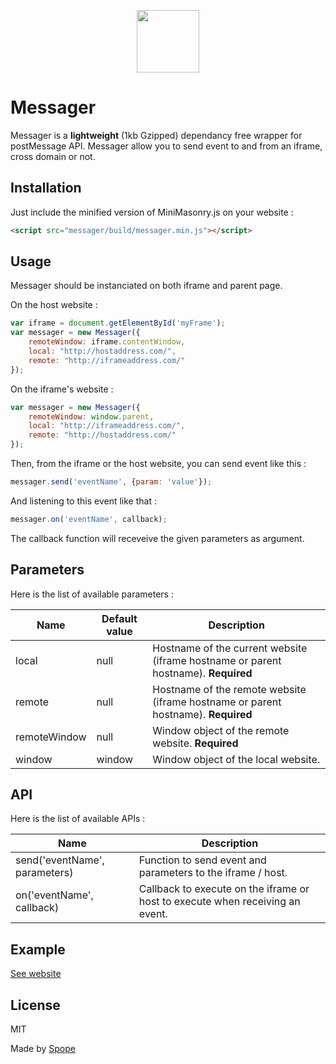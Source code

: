 <p align="center"><a href="https://spope.github.io/Messager.js/" target="_blank"><img width="100" height="100" src="https://spope.github.io/Messager.js/icon.png"></a></p>

# Messager

Messager is a **lightweight** (1kb Gzipped) dependancy free wrapper for postMessage API. Messager allow you to send event to and from an iframe, cross domain or not.

## Installation

Just include the minified version of MiniMasonry.js on your website :


```html
<script src="messager/build/messager.min.js"></script>
```

## Usage
Messager should be instanciated on both iframe and parent page.

On the host website :

```javascript
var iframe = document.getElementById('myFrame');
var messager = new Messager({
    remoteWindow: iframe.contentWindow,
    local: "http://hostaddress.com/",
    remote: "http://iframeaddress.com/"
});
```

On the iframe's website :

```javascript
var messager = new Messager({
    remoteWindow: window.parent,
    local: "http://iframeaddress.com/",
    remote: "http://hostaddress.com/"
});
```

Then, from the iframe or the host website, you can send event like this :

```javascript
messager.send('eventName', {param: 'value'});
```

And listening to this event like that :

```javascript
messager.on('eventName', callback);
```

The callback function will receveive the given parameters as argument.

## Parameters

Here is the list of available parameters :

Name | Default value | Description
-----|---------------|------------
local|null|Hostname of the current website (iframe hostname or parent hostname). **Required**
remote|null|Hostname of the remote website (iframe hostname or parent hostname). **Required**
remoteWindow|null|Window object of the remote website. **Required**
window|window|Window object of the local website.

## API

Here is the list of available APIs :

Name|Description
----|-----------
send('eventName', parameters)|Function to send event and parameters to the iframe / host.
on('eventName', callback)|Callback to execute on the iframe or host to execute when receiving an event.

## Example

[See website](https://spope.github.io/Messager.js/)

## License

MIT

Made by [Spope](https://spope.fr/)
